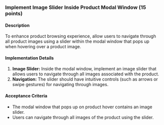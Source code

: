 ### Implement Image Slider Inside Product Modal Window (15 points)

#### Description

To enhance product browsing experience, allow users to navigate through all product images using a slider within the modal window that pops up when hovering over a product image.

#### Implementation Details

1. **Image Slider:** Inside the modal window, implement an image slider that allows users to navigate through all images associated with the product.
2. **Navigation:** The slider should have intuitive controls (such as arrows or swipe gestures) for navigating through images.

#### Acceptance Criteria

- The modal window that pops up on product hover contains an image slider.
- Users can navigate through all images of the product using the slider.
